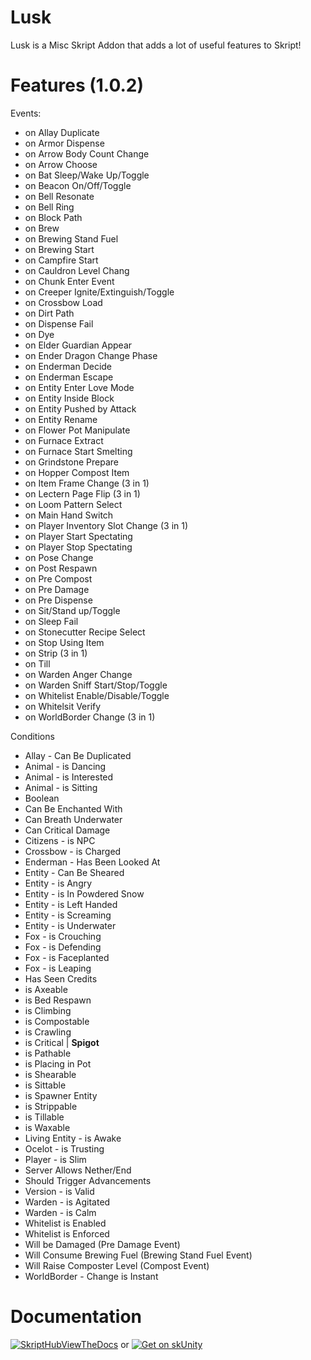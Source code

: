 
# Lusk

Lusk is a Misc Skript Addon that adds a lot of useful features to Skript!

# Features (1.0.2)


Events:
- on Allay Duplicate
- on Armor Dispense
- on Arrow Body Count Change
- on Arrow Choose
- on Bat Sleep/Wake Up/Toggle
- on Beacon On/Off/Toggle
- on Bell Resonate
- on Bell Ring
- on Block Path
- on Brew
- on Brewing Stand Fuel
- on Brewing Start
- on Campfire Start
- on Cauldron Level Chang
- on Chunk Enter Event
- on Creeper Ignite/Extinguish/Toggle
- on Crossbow Load
- on Dirt Path
- on Dispense Fail
- on Dye
- on Elder Guardian Appear
- on Ender Dragon Change Phase
- on Enderman Decide
- on Enderman Escape
- on Entity Enter Love Mode
- on Entity Inside Block
- on Entity Pushed by Attack
- on Entity Rename
- on Flower Pot Manipulate
- on Furnace Extract
- on Furnace Start Smelting
- on Grindstone Prepare
- on Hopper Compost Item
- on Item Frame Change (3 in 1)
- on Lectern Page Flip (3 in 1)
- on Loom Pattern Select
- on Main Hand Switch
- on Player Inventory Slot Change (3 in 1)
- on Player Start Spectating
- on Player Stop Spectating
- on Pose Change
- on Post Respawn
- on Pre Compost
- on Pre Damage
- on Pre Dispense
- on Sit/Stand up/Toggle
- on Sleep Fail
- on Stonecutter Recipe Select
- on Stop Using Item
- on Strip (3 in 1)
- on Till
- on Warden Anger Change
- on Warden Sniff Start/Stop/Toggle
- on Whitelist Enable/Disable/Toggle
- on Whitelsit Verify
- on WorldBorder Change (3 in 1)


Conditions
- Allay - Can Be Duplicated
- Animal - is Dancing
- Animal - is Interested
- Animal - is Sitting
- Boolean
- Can Be Enchanted With
- Can Breath Underwater
- Can Critical Damage
- Citizens - is NPC
- Crossbow - is Charged
- Enderman - Has Been Looked At
- Entity - Can Be Sheared
- Entity - is Angry
- Entity - is In Powdered Snow
- Entity - is Left Handed
- Entity - is Screaming
- Entity - is Underwater
- Fox - is Crouching
- Fox - is Defending
- Fox - is Faceplanted
- Fox - is Leaping
- Has Seen Credits
- is Axeable
- is Bed Respawn
- is Climbing
- is Compostable
- is Crawling
- is Critical  |  **Spigot**
- is Pathable
- is Placing in Pot
- is Shearable
- is Sittable
- is Spawner Entity
- is Strippable
- is Tillable
- is Waxable
- Living Entity - is Awake
- Ocelot - is Trusting
- Player - is Slim
- Server Allows Nether/End
- Should Trigger Advancements
- Version - is Valid
- Warden - is Agitated
- Warden - is Calm
- Whitelist is Enabled
- Whitelist is Enforced
- Will be Damaged (Pre Damage Event)
- Will Consume Brewing Fuel (Brewing Stand Fuel Event)
- Will Raise Composter Level (Compost Event)
- WorldBorder - Change is Instant


# Documentation

[![SkriptHubViewTheDocs](http://skripthub.net/static/addon/ViewTheDocsButton.png)](http://skripthub.net/docs/?addon=Lusk) or [![Get on skUnity](https://skunity.com/branding/buttons/get_on_docs.png)](https://docs.skunity.com/syntax/search/addon:lusk)

